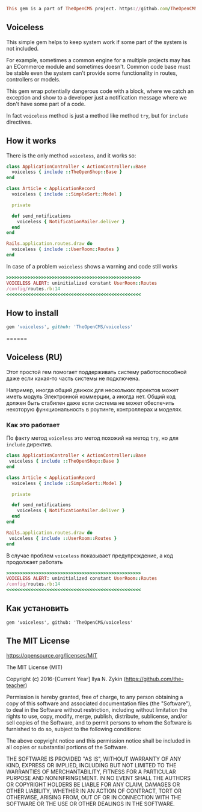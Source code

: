 ```ruby
This gem is a part of TheOpenCMS project. https://github.com/TheOpenCMS
```

## Voiceless

This simple gem helps to keep system work if some part of the system is not included.

For example, sometimes a common engine for a multiple projects may has an ECommerce module and sometimes doesn't. Common code base must be stable even the system can't provide some functionality in routes, controllers or models.

This gem wrap potentially dangerous code with a block, where we catch an exception and show to a developer just a notification message where we don't have some part of a code.

In fact `voiceless` method is just a method like method `try`, but for `include` directives.

## How it works

There is the only method `voiceless`, and it works so:

```ruby
class ApplicationController < ActionController::Base
  voiceless { include ::TheOpenShop::Base }
end

class Article < ApplicationRecord
  voiceless { include ::SimpleSort::Model }

  private

  def send_notifications
    voiceless { NotificationMailer.deliver }
  end
end

Rails.application.routes.draw do
  voiceless { include ::UserRoom::Routes }
end
```

In case of a problem `voiceless` shows a warning and code still works

```ruby
>>>>>>>>>>>>>>>>>>>>>>>>>>>>>>>>>>>>>>>>>>>>>>>>>>
VOICELESS ALERT: uninitialized constant UserRoom::Routes
/config/routes.rb:14
<<<<<<<<<<<<<<<<<<<<<<<<<<<<<<<<<<<<<<<<<<<<<<<<<<
```

## How to install

```ruby
gem 'voiceless', github: 'TheOpenCMS/voiceless'
```

======

## Voiceless (RU)

Этот простой гем помогает поддерживать систему работоспособной даже если какая-то часть системы не подключена.

Например, иногда общий движок для нескольких проектов может иметь модуль Электронной коммерции, а иногда нет. Общий код должен быть стабилен даже если система не может обеспечить некоторую функциональность в роутинге, контроллерах и моделях.

### Как это работает

По факту метод `voiceless` это метод похожий на метод `try`, но для `include` директив.

```ruby
class ApplicationController < ActionController::Base
 voiceless { include ::TheOpenShop::Base }
end

class Article < ApplicationRecord
  voiceless { include ::SimpleSort::Model }

  private

  def send_notifications
    voiceless { NotificationMailer.deliver }
  end
end

Rails.application.routes.draw do
 voiceless { include ::UserRoom::Routes }
end
```

В случае проблем `voiceless` показывает предупреждение, а код продолжает работать

```ruby
>>>>>>>>>>>>>>>>>>>>>>>>>>>>>>>>>>>>>>>>>>>>>>>>>>
VOICELESS ALERT: uninitialized constant UserRoom::Routes
/config/routes.rb:14
<<<<<<<<<<<<<<<<<<<<<<<<<<<<<<<<<<<<<<<<<<<<<<<<<<
```
## Как установить

```
gem 'voiceless', github: 'TheOpenCMS/voiceless'
```

## The MIT License

https://opensource.org/licenses/MIT

The MIT License (MIT)

Copyright (c) 2016-[Current Year] Ilya N. Zykin (https://github.com/the-teacher)

Permission is hereby granted, free of charge, to any person obtaining a copy of this software and associated documentation files (the "Software"), to deal in the Software without restriction, including without limitation the rights to use, copy, modify, merge, publish, distribute, sublicense, and/or sell copies of the Software, and to permit persons to whom the Software is furnished to do so, subject to the following conditions:

The above copyright notice and this permission notice shall be included in all copies or substantial portions of the Software.

THE SOFTWARE IS PROVIDED "AS IS", WITHOUT WARRANTY OF ANY KIND, EXPRESS OR IMPLIED, INCLUDING BUT NOT LIMITED TO THE WARRANTIES OF MERCHANTABILITY, FITNESS FOR A PARTICULAR PURPOSE AND NONINFRINGEMENT. IN NO EVENT SHALL THE AUTHORS OR COPYRIGHT HOLDERS BE LIABLE FOR ANY CLAIM, DAMAGES OR OTHER LIABILITY, WHETHER IN AN ACTION OF CONTRACT, TORT OR OTHERWISE, ARISING FROM, OUT OF OR IN CONNECTION WITH THE SOFTWARE OR THE USE OR OTHER DEALINGS IN THE SOFTWARE.

